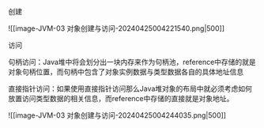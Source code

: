 
创建

![[image-JVM-03 对象创建与访问-20240425004221540.png|500]]



访问

句柄访问：Java堆中将会划分出一块内存来作为句柄池，reference中存储的就是对象句柄位置，而句柄中包含了对象实例数据与类型数据各自的具体地址信息

直接指针访问：如果使用直接指针访问那么Java堆对象的布局中就必须考虑如何放置访问类型数据的相关信息，而reference中存储的直接就是对象地址。

![[image-JVM-03 对象创建与访问-20240425004244035.png|500]]

